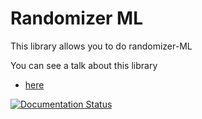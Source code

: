 # Randomizer ML

This library allows you to do randomizer-ML

You can see a talk about this library 

* [here](https://www.youtube.com/watch?v=AHQaQrii1vM&t=439s&ab_channel=DataScienceConnect)

[![Documentation Status](https://readthedocs.org/projects/honest-ml/badge/?version=latest)](https://honest-ml.readthedocs.io/en/latest/?badge=latest)